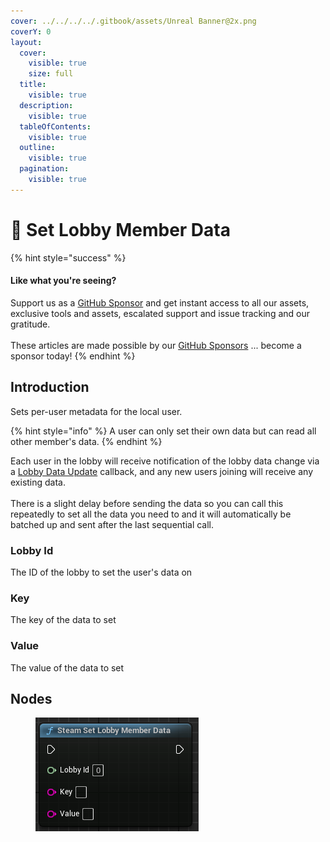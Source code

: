 ```yaml
---
cover: ../../../../.gitbook/assets/Unreal Banner@2x.png
coverY: 0
layout:
  cover:
    visible: true
    size: full
  title:
    visible: true
  description:
    visible: true
  tableOfContents:
    visible: true
  outline:
    visible: true
  pagination:
    visible: true
---
```


# 🔵 Set Lobby Member Data

{% hint style="success" %}
#### Like what you're seeing?

Support us as a [GitHub Sponsor](../../../../become-a-sponsor/) and get instant access to all our assets, exclusive tools and assets, escalated support and issue tracking and our gratitude.\
\
These articles are made possible by our [GitHub Sponsors](../../../../become-a-sponsor/) ... become a sponsor today!
{% endhint %}

## Introduction

Sets per-user metadata for the local user.

{% hint style="info" %}
A user can only set their own data but can read all other member's data.
{% endhint %}

Each user in the lobby will receive notification of the lobby data change via a [Lobby Data Update](../events/lobby-data-update.md) callback, and any new users joining will receive any existing data.\
\
There is a slight delay before sending the data so you can call this repeatedly to set all the data you need to and it will automatically be batched up and sent after the last sequential call.

### Lobby Id

The ID of the lobby to set the user's data on

### Key

The key of the data to set

### Value

The value of the data to set

## Nodes

<figure><img src="../../../../.gitbook/assets/image (103).png" alt=""><figcaption></figcaption></figure>
